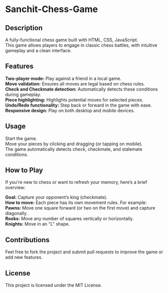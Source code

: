 # Sanchit-Chess-Game
## Description <br>
A fully-functional chess game built with HTML, CSS, JavaScript. <br> 
This game allows players to engage in classic chess battles, with intuitive gameplay and a clean interface.<br> 

## Features <br>
**Two-player mode:** Play against a friend in a local game.<br>
**Move validation:** Ensures all moves are legal based on chess rules.<br>
**Check and Checkmate detection:** Automatically detects these conditions during gameplay.<br>
**Piece highlighting:** Highlights potential moves for selected pieces.<br>
**Undo/Redo functionality:** Step back or forward in the game with ease.<br>
**Responsive design:** Play on both desktop and mobile devices.<br>

## Usage<br>
Start the game.<br>
Move your pieces by clicking and dragging (or tapping on mobile).<br>
The game automatically detects check, checkmate, and stalemate conditions.<br>

## How to Play <br>
If you're new to chess or want to refresh your memory, here’s a brief overview:<br>

**Goal:** Capture your opponent’s king (checkmate).<br>
**How to move:** Each piece has its own movement rules. For example:<br>
**Pawns:** Move one square forward (or two on the first move) and capture diagonally.<br>
**Rooks:** Move any number of squares vertically or horizontally.<br>
**Knights:** Move in an "L" shape.<br>

## Contributions<br>
Feel free to fork the project and submit pull requests to improve the game or add new features.<br>

## License<br>
This project is licensed under the MIT License.<br>
